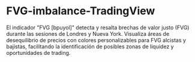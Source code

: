 # FVG-imbalance-TradingView
El indicador "FVG [bpuyol]" detecta y resalta brechas de valor justo (FVG) durante las sesiones de Londres y Nueva York. Visualiza áreas de desequilibrio de precios con colores personalizables para FVG alcistas y bajistas, facilitando la identificación de posibles zonas de liquidez y oportunidades de trading.
